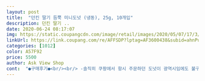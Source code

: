 ```yaml
---
layout: post 
title:  "던킨 딸기 듬뿍 미니도넛 (냉동), 25g, 10개입" 
description: 던킨 딸기 ..
date: 2020-06-24 08:17:07 
img: https://static.coupangcdn.com/image/retail/images/2020/05/07/17/3/9d59a462-8680-4bc2-8ae4-f6177cd7193e.jpg 
linkUrl: https://link.coupang.com/re/AFFSDP?lptag=AF3600438&subid=ahnPublicAsk&pageKey=1553367219&itemId=2656995719&vendorItemId=70647709398&traceid=V0-113-5736c285e39fcb17 
categories: [1012] 
color: A57F92 
price: 5500 
author: Ask View Shop 
cont:  "●구매후기●<br/><br/> -솔직히 쿠팡에서 항시 주문하던 도넛이 광역시임에도 불구하고  물류센테에 재고가 없어 이쪽  지역은 배송이 불가하다고 나오길래 몇 차례 시도후 던킨으로 주문을 한건데 후회없이 넘넘 맛있게 먹었습니다 조금 욕심을 내자면 가격도 인하가 되면 좋겠습니다 ^^ 바바리안 필링 도넛까지 골고루 주문해 봐야 겠습니다 ♡<br/>가성비 좋습니다<br/>던킨 도넛은 이번에 두 번째 재구매를 해봤습니다 며칠전 미니 도넛을 접한 막내가 저녁식사를 마친지 얼마 되지 않았음에도 김치 냉장고 안에 보관한 요 아이를 먹겠다고 냉큼 꺼내 오길래 일곱살 아이가 한 개 정도 먹겠지하며 줬더니 결국 하나씩 더 달라며 세 개를 먹은후 그만 먹자고 달래 시식을 멈췄다는... <br/>냉동식품이라 크게 기대를 안 하실 수도 있는데 정말 진심 맛있답니다 안에 딸기쨈이 좀 적다고 느끼는 찰나 안쪽으로 먹어 들어가다보면 일곱살 아이 표현대로 엄마, 딸기쨈 오아시스를 발견했어요 살다보니 이런 날이 있네요 이렇게 말하는데 얼마나 웃긴지 늦은 저녁시간 음식을 자제하겠다는 엄마의 의지를 꺾고 막내와 함께 주거니 받거니 수다 삼매경에 빠져 맛나게 먹었답니다 ♡<br/>던킨가면 스트로베리필드만 4개씩 집을만큼<br/>매번 해피오더 금액 맞춰서 주문 하곤 했는데 .<br/>.<br/>ㅎㅎ<br/>어려운 시기지만 쿠팡 가족들 모두 건강하고 힘내세요 화이팅! 화이팅!<br/>올 11월 23일까지로 유통기한도 넉넉하고  드라이아이스와 함께 보냉팩에 포장이 되어 냉동상태도 잘 유지되어 왔답니다 특히 사소한 부분일 수 있지만 오늘 주문한 냉동식품엔 예전 부직포 형태의 드라이아이스가 아닌 분리배출이 가능한 필름지안에 드라이아이스가 들어 있어 잠시나마 환경까지 생각하는 쿠팡의 마인드에 감동을 했답니다 ^^ 요즘 여러가지 사회적인 문제로 어수선한 시국에 이런 작은 변화들을 시도하다니 다시 한번 쿠팡이 사랑스럽게 보이네요 ^^<br/>이렇게 쿠팡에서 만나니 너무 좋네요.<br/><br/>이젠 던킨도 안갈듯 ... <br/>ㅋㅋ<br/>저의 최최최애 도넛인데<br/>크기는 좀 작지만 맛은 똑같아요<br/>해동시키는 과정이 조금 오래 걸려서 그렇지<br/>" 
---
```

